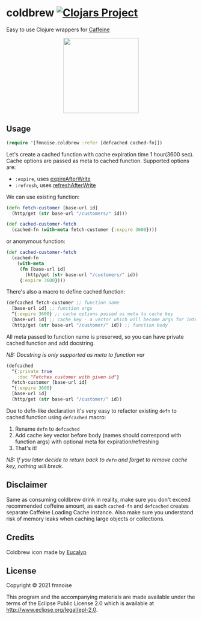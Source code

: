 # coldbrew [![Clojars Project](https://img.shields.io/clojars/v/org.clojars.fmnoise/coldbrew.svg)](https://clojars.org/org.clojars.fmnoise/coldbrew)

Easy to use Clojure wrappers for [Caffeine](https://github.com/ben-manes/caffeine)

<p align="center"><img src="https://user-images.githubusercontent.com/4033391/138502127-52beb2a4-43c0-4650-9a96-27c4e9c47398.png" width="200"></p>

## Usage

```clojure
(require '[fmnoise.coldbrew :refer [defcached cached-fn]])
```

Let's create a cached function with cache expiration time 1 hour(3600 sec).
Cache options are passed as meta to cached function. Supported options are:
- `:expire`, uses [expireAfterWrite](https://github.com/ben-manes/caffeine/wiki/Eviction#time-based)
- `:refresh`, uses [refreshAfterWrite](https://github.com/ben-manes/caffeine/wiki/Refresh)

We can use existing function:
```clojure
(defn fetch-customer [base-url id]
  (http/get (str base-url "/customers/" id)))

(def cached-customer-fetch
  (cached-fn (with-meta fetch-customer {:expire 3600})))
```

or anonymous function:
```clojure
(def cached-customer-fetch
  (cached-fn
    (with-meta
     (fn [base-url id]
       (http/get (str base-url "/customers/" id))
     {:expire 3600})))
```

There's also a macro to define cached function:
```clojure
(defcached fetch-customer ;; function name
  [base-url id] ;; function args
  ^{:expire 3600} ;; cache options passed as meta to cache key
  [base-url id] ;; cache key - a vector which will become args for internal caching function
  (http/get (str base-url "/customer/" id)) ;; function body
```

All meta passed to function name is preserved, so you can have private cached function and add docstring.

*NB: Docstring is only supported as meta to function var*

```clojure
(defcached
  ^{:private true
    :doc "Fetches customer with given id"}
  fetch-customer [base-url id]
  ^{:expire 3600}
  [base-url id]
  (http/get (str base-url "/customer/" id))
```

Due to defn-like declaration it's very easy to refactor existing `defn` to cached function using `defcached` macro:
1. Rename `defn` to `defcached`
2. Add cache key vector before body (names should correspond with function args) with optional meta for expiration/refreshing
3. That's it!

*NB: If you later decide to return back to `defn` and forget to remove cache key, nothing will break.*

## Disclaimer

Same as consuming coldbrew drink in reality, make sure you don't exceed recommended coffeine amount, as each `cached-fn` and `defcached` creates separate Caffeine Loading Cache instance. Also make sure you understand risk of memory leaks when caching large objects or collections.

## Credits

Coldbrew icon made by [Eucalyp](https://www.flaticon.com/authors/eucalyp)

## License

Copyright © 2021 fmnoise

This program and the accompanying materials are made available under the
terms of the Eclipse Public License 2.0 which is available at
http://www.eclipse.org/legal/epl-2.0.